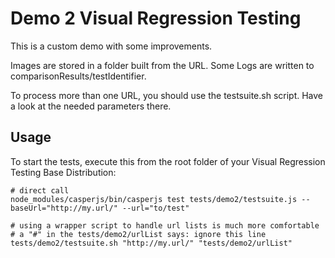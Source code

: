 # Demo 2 Visual Regression Testing

This is a custom demo with some improvements.

Images are stored in a folder built from the URL.
Some Logs are written to comparisonResults/testIdentifier.

To process more than one URL, you should use the testsuite.sh script. Have a look at the needed parameters there.

## Usage

To start the tests, execute this from the root folder of your Visual Regression Testing Base Distribution:

```
# direct call
node_modules/casperjs/bin/casperjs test tests/demo2/testsuite.js --baseUrl="http://my.url/" --url="to/test"

# using a wrapper script to handle url lists is much more comfortable
# a "#" in the tests/demo2/urlList says: ignore this line
tests/demo2/testsuite.sh "http://my.url/" "tests/demo2/urlList"
```